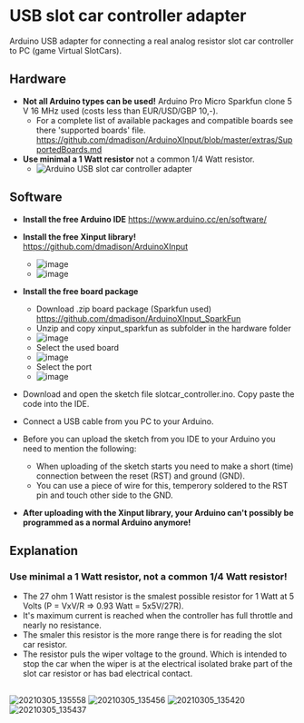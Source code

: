 # USB slot car controller adapter
Arduino USB adapter for connecting a real analog resistor slot car controller to PC (game Virtual SlotCars).
## Hardware
- **Not all Arduino types can be used!** Arduino Pro Micro Sparkfun clone 5 V 16 MHz used (costs less than EUR/USD/GBP 10,-).
  - For a complete list of available packages and compatible boards see there 'supported boards' file.
  https://github.com/dmadison/ArduinoXInput/blob/master/extras/SupportedBoards.md
- **Use minimal a 1 Watt resistor** not a common 1/4 Watt resistor.
  - ![Arduino USB slot car controller adapter](https://user-images.githubusercontent.com/79975566/110343992-57366b80-802d-11eb-8bee-f2e01754493b.png)

## Software
- **Install the free Arduino IDE** https://www.arduino.cc/en/software/

- **Install the free Xinput library!** https://github.com/dmadison/ArduinoXInput
  - ![image](https://user-images.githubusercontent.com/79975566/110919377-7af2fd80-831c-11eb-97fb-55ea1efdf3d3.png)
  - ![image](https://user-images.githubusercontent.com/79975566/110919981-22703000-831d-11eb-8c71-587f73e935d6.png)

- **Install the free board package**
  - Download .zip board package (Sparkfun used) https://github.com/dmadison/ArduinoXInput_SparkFun
  - Unzip and copy xinput_sparkfun as subfolder in the hardware folder 
  - ![image](https://user-images.githubusercontent.com/79975566/110921793-3fa5fe00-831f-11eb-88f5-74db2d34cbc0.png)
  - Select the used board
  - ![image](https://user-images.githubusercontent.com/79975566/110922299-cce95280-831f-11eb-8a78-f0d06d8525ad.png)
  - Select the port
  - ![image](https://user-images.githubusercontent.com/79975566/110922457-fefab480-831f-11eb-9825-0e83fd080344.png)

- Download and open the sketch file slotcar_controller.ino.
  Copy paste the code into the IDE.

- Connect a USB cable from you PC to your Arduino.
- Before you can upload the sketch from you IDE to your Arduino you need to mention the following:
  - When uploading of the sketch starts you need to make a short (time) connection between the reset (RST) and ground (GND).
  - You can use a piece of wire for this, temperory soldered to the RST pin and touch other side to the GND.
- **After uploading with the Xinput library, your Arduino can't possibly be programmed as a normal Arduino anymore!**

## Explanation 
### Use minimal a 1 Watt resistor, not a common 1/4 Watt resistor!
- The 27 ohm 1 Watt resistor is the smalest possible resistor for 1 Watt at 5 Volts (P = VxV/R => 0.93 Watt = 5x5V/27R). 
- It's maximum current is reached when the controller has full throttle and nearly no resistance.
- The smaler this resistor is the more range there is for reading the slot car resistor.
- The resistor puls the wiper voltage to the ground. Which is intended to stop the car when the wiper is at the electrical isolated brake part of the slot car resistor or has bad electrical contact.

##  
![20210305_135558](https://user-images.githubusercontent.com/79975566/110118970-6f9f4f80-7dbb-11eb-8812-f8b6a421316b.jpg)
![20210305_135456](https://user-images.githubusercontent.com/79975566/110118994-75953080-7dbb-11eb-8261-c2a59c90fd44.jpg)
![20210305_135420](https://user-images.githubusercontent.com/79975566/110119007-79c14e00-7dbb-11eb-9f82-e38dd3e9c552.jpg)
![20210305_135437](https://user-images.githubusercontent.com/79975566/110119010-7c23a800-7dbb-11eb-8d13-e368e3763dd3.jpg)
